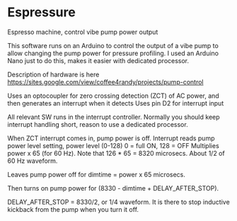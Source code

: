 # Espressure
Espresso machine, control vibe pump power output

This software runs on an Arduino to control the output of a vibe pump to allow changing the pump power for pressure profiling.
I used an Arduino Nano just to do this, makes it easier with dedicated processor.

Description of hardware is here
https://sites.google.com/view/coffee4randy/projects/pump-control 

Uses an optocoupler for zero crossing detection (ZCT) of AC power, and then generates an interrupt when it detects
Uses pin D2 for interrupt input

All relevant SW runs in the interrupt controller.  Normally you should keep interrupt handling short, reason to use a dedicated processor.

When ZCT interrupt comes in, pump power is off. Interrupt reads pump power level setting, power level (0-128)  0 = full ON, 128 = OFF
Multiplies power x 65 (for 60 Hz). Note that 126 * 65 = 8320 microsecs.  About 1/2 of 60 Hz waveform.

Leaves pump power off for dimtime = power x 65 microsecs.

Then turns on pump power for (8330 - dimtime + DELAY_AFTER_STOP). 

DELAY_AFTER_STOP = 8330/2, or 1/4 waveform.  It is there to stop inductive kickback from the pump when you turn it off.
